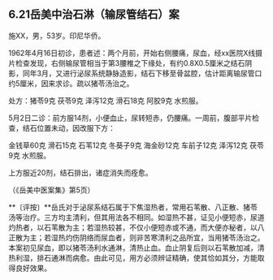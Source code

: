 ## 6.21岳美中治石淋（输尿管结石）案

施XX，男，53岁。印尼华侨。

1962年4月16日初诊，患者述：两个月前，开始右侧腰痛，尿血，经xx医院X线摄片检查发现，右侧输尿管相当于第3腰椎之下缘处，有约0.8X0.5厘米之结石阴影，同年3月，又进行泌尿系统静脉造影，结石下移至骨盆腔，估计距离输尿管口约5厘米，因来求诊。疏以猪苓汤治之。

处方：猪苓9克 茯苓9克 泽泻12克 滑石18克 阿胶9克 水煎服。

5月2日二诊：前方服14剂，小便血止，尿转短赤，仍腰痛。一周前，腹部平片检查，结石位置未动，因改服下方：

金钱草60克 滑石15克 石苇12克 冬葵子9克 海金砂12克 车前子12克 泽泻12克 茯苓9克 水煎服。

上方服近20剂，结石排出，诸症消失而痊愈。

（《岳美中医案集》第5页）

**〔评按〕**岳氏对于泌尿系结石属于下焦湿热者，常用石苇散、八正散、猪苓汤等治疗。三方均主清利，但其用法各不相同。如湿热不甚，证见小便短赤，尿道灼热者，以石苇散为主；若湿热较甚，不仅小便短赤或不通，而大便亦秘者，以八正散为主；若湿热灼伤阴络而尿血者，则非苦寒清利之品所宜，当用猪苓汤治之。本案初见尿血，即以猪苓汤利水通淋，清热止血。血止阴复后则以石苇散加减，清热利湿，排石通淋而病愈。由此可见，用方必须辨证精确，使其恰如其分，方能取得良好效果。
